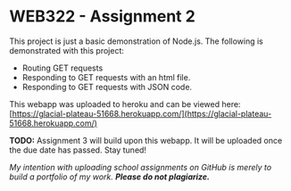 # WEB322 - Assignment 2

This project is just a basic demonstration of Node.js.
The following is demonstrated with this project:
- Routing GET requests
- Responding to GET requests with an html file.
- Responding to GET requests with JSON code.

This webapp was uploaded to heroku and can be viewed here: [https://glacial-plateau-51668.herokuapp.com/](https://glacial-plateau-51668.herokuapp.com/)

**TODO:** Assignment 3 will build upon this webapp. It will be uploaded once the due date has passed. Stay tuned!

*My intention with uploading school assignments on GitHub is merely to build a portfolio of my work.* **_Please do not plagiarize._**